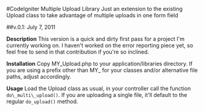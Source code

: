 #CodeIgniter Multiple Upload Library
Just an extension to the existing Upload class to take advantage of multiple uploads in one form field

##v.0.1: July 7, 2011

__Description__
This version is a quick and dirty first pass for a project I'm currently working on. I haven't worked on the error reporting piece yet, so feel free to send in that contribution if you're so inclined.

__Installation__
Copy MY\_Upload.php to your application/libraries directory.
If you are using a prefix other than MY\_ for your classes and/or alternative file paths, adjust accordingly.

__Usage__
Load the Upload class as usual, in your controller call the function `do\_multi\_upload()`. If you are uploading a single file, it'll default to the regular `do_upload()` method.


